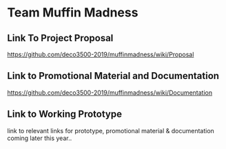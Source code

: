 # Team Muffin Madness
## Link To Project Proposal
https://github.com/deco3500-2019/muffinmadness/wiki/Proposal

## Link to Promotional Material and Documentation
https://github.com/deco3500-2019/muffinmadness/wiki/Documentation

## Link to Working Prototype  
link to relevant links for prototype, promotional material & documentation coming later this year..
